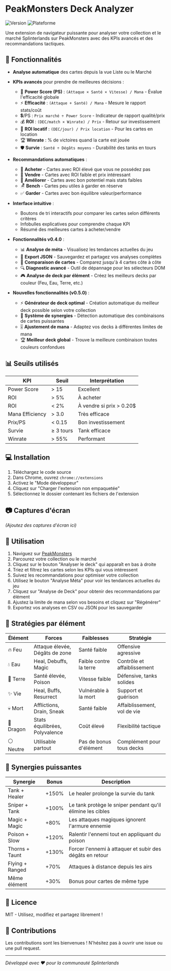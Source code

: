 # PeakMonsters Deck Analyzer

![Version](https://img.shields.io/badge/version-0.5.0-blue)
![Plateforme](https://img.shields.io/badge/plateforme-Chrome/Firefox-orange)

Une extension de navigateur puissante pour analyser votre collection et le marché Splinterlands sur PeakMonsters avec des KPIs avancés et des recommandations tactiques.

## 🚀 Fonctionnalités

- **Analyse automatique** des cartes depuis la vue Liste ou le Marché
- **KPIs avancés** pour prendre de meilleures décisions :
  - 💪 **Power Score (PS)** : `(Attaque × Santé × Vitesse) / Mana` - Évalue l'efficacité globale
  - ⚡ **Efficacité** : `(Attaque + Santé) / Mana` - Mesure le rapport stats/coût
  - 💲/PS : `Prix marché ÷ Power Score` - Indicateur de rapport qualité/prix
  - 💰 **ROI** : `(DEC/match × Winrate) / Prix` - Retour sur investissement
  - 📅 **ROI locatif** : `(DEC/jour) / Prix location` - Pour les cartes en location
  - 🏆 **Winrate** : % de victoires quand la carte est jouée
  - 🛡️ **Survie** : `Santé ÷ Dégâts moyens` - Durabilité des tanks en tours

- **Recommandations automatiques** :
  - 🛒 **Acheter** - Cartes avec ROI élevé que vous ne possédez pas
  - 💸 **Vendre** - Cartes avec ROI faible et prix intéressant
  - 🔼 **Améliorer** - Cartes avec bon potentiel mais stats faibles
  - 🪑 **Bench** - Cartes peu utiles à garder en réserve
  - ✅ **Garder** - Cartes avec bon équilibre valeur/performance

- **Interface intuitive** :
  - Boutons de tri interactifs pour comparer les cartes selon différents critères
  - Infobulles explicatives pour comprendre chaque KPI
  - Résumé des meilleures cartes à acheter/vendre

- **Fonctionnalités v0.4.0** :
  - 📊 **Analyse de méta** - Visualisez les tendances actuelles du jeu
  - 📂 **Export JSON** - Sauvegardez et partagez vos analyses complètes
  - 🔄 **Comparaison de cartes** - Comparez jusqu'à 4 cartes côte à côte
  - 🔍 **Diagnostic avancé** - Outil de dépannage pour les sélecteurs DOM
  - 🎮 **Analyse de deck par élément** - Créez les meilleurs decks par couleur (Feu, Eau, Terre, etc.)

- **Nouvelles fonctionnalités (v0.5.0)** :
  - ⚡ **Générateur de deck optimal** - Création automatique du meilleur deck possible selon votre collection
  - 🔄 **Système de synergies** - Détection automatique des combinaisons de cartes puissantes
  - 🎚️ **Ajustement de mana** - Adaptez vos decks à différentes limites de mana
  - 🏆 **Meilleur deck global** - Trouve la meilleure combinaison toutes couleurs confondues

## 📊 Seuils utilisés

| KPI | Seuil | Interprétation |
|-----|-------|----------------|
| Power Score | > 15 | Excellent |
| ROI | > 5% | À acheter |
| ROI | < 2% | À vendre si prix > 0.20$ |
| Mana Efficiency | > 3.0 | Très efficace |
| Prix/PS | < 0.15 | Bon investissement |
| Survie | ≥ 3 tours | Tank efficace |
| Winrate | > 55% | Performant |

## 💻 Installation

1. Téléchargez le code source
2. Dans Chrome, ouvrez `chrome://extensions`
3. Activez le "Mode développeur"
4. Cliquez sur "Charger l'extension non empaquetée"
5. Sélectionnez le dossier contenant les fichiers de l'extension

## 📷 Captures d'écran

*(Ajoutez des captures d'écran ici)*

## 🔧 Utilisation

1. Naviguez sur [PeakMonsters](https://peakmonsters.com)
2. Parcourez votre collection ou le marché
3. Cliquez sur le bouton "Analyser le deck" qui apparaît en bas à droite
4. Triez et filtrez les cartes selon les KPIs qui vous intéressent
5. Suivez les recommandations pour optimiser votre collection
6. Utilisez le bouton "Analyse Méta" pour voir les tendances actuelles du jeu
7. Cliquez sur "Analyse de Deck" pour obtenir des recommandations par élément
8. Ajustez la limite de mana selon vos besoins et cliquez sur "Régénérer"
9. Exportez vos analyses en CSV ou JSON pour les sauvegarder

## 🌈 Stratégies par élément

| Élément | Forces | Faiblesses | Stratégie |
|---------|--------|------------|-----------|
| 🔥 Feu | Attaque élevée, Dégâts de zone | Santé faible | Offensive agressive |
| 💧 Eau | Heal, Debuffs, Magic | Faible contre la terre | Contrôle et affaiblissement |
| 🌿 Terre | Santé élevée, Poison | Vitesse faible | Défensive, tanks solides |
| ✨ Vie | Heal, Buffs, Resurrect | Vulnérable à la mort | Support et guérison |
| 💀 Mort | Afflictions, Drain, Sneak | Santé faible | Affaiblissement, vol de vie |
| 🐉 Dragon | Stats équilibrées, Polyvalence | Coût élevé | Flexibilité tactique |
| ⚪ Neutre | Utilisable partout | Pas de bonus d'élément | Complément pour tous decks |

## 🤝 Synergies puissantes

| Synergie | Bonus | Description |
|----------|-------|-------------|
| Tank + Healer | +150% | Le healer prolonge la survie du tank |
| Sniper + Tank | +100% | Le tank protège le sniper pendant qu'il élimine les cibles |
| Magic + Magic | +80% | Les attaques magiques ignorent l'armure ennemie |
| Poison + Slow | +120% | Ralentir l'ennemi tout en appliquant du poison |
| Thorns + Taunt | +130% | Forcer l'ennemi à attaquer et subir des dégâts en retour |
| Flying + Ranged | +70% | Attaques à distance depuis les airs |
| Même élément | +30% | Bonus pour cartes de même type |

## 📝 Licence

MIT - Utilisez, modifiez et partagez librement !

## 🙏 Contributions

Les contributions sont les bienvenues ! N'hésitez pas à ouvrir une issue ou une pull request.

---

*Développé avec ❤️ pour la communauté Splinterlands* 